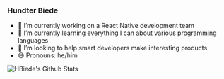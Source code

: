 ### Hundter Biede
- 🔭 I’m currently working on a React Native development team
- 🌱 I’m currently learning everything I can about various programming languages
- 🤔 I’m looking to help smart developers make interesting products
- 😄 Pronouns: he/him

<img align="left" alt="HBiede's Github Stats" src="https://github-readme-stats.codestackr.vercel.app/api?username=HBiede&show_icons=true&hide_border=true&count_private=true" />
